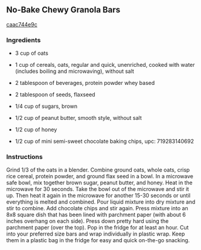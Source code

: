 ## No-Bake Chewy Granola Bars

[caac744e9c](http://tastykitchen.com/recipes/desserts/no-bake-chewy-granola-bars/)

### Ingredients

 - 3 cup of oats

 - 1 cup of cereals, oats, regular and quick, unenriched, cooked with water (includes boiling and microwaving), without salt

 - 2 tablespoon of beverages, protein powder whey based

 - 2 tablespoon of seeds, flaxseed

 - 1/4 cup of sugars, brown

 - 1/2 cup of peanut butter, smooth style, without salt

 - 1/2 cup of honey

 - 1/2 cup of mini semi-sweet chocolate baking chips, upc: 719283140692

### Instructions

Grind 1/3 of the oats in a blender. Combine ground oats, whole oats, crisp rice cereal, protein powder, and ground flax seed in a bowl. In a microwave safe bowl, mix together brown sugar, peanut butter, and honey. Heat in the microwave for 30 seconds. Take the bowl out of the microwave and stir it up. Then heat it again in the microwave for another 15-30 seconds or until everything is melted and combined. Pour liquid mixture into dry mixture and stir to combine. Add chocolate chips and stir again. Press mixture into an 8x8 square dish that has been lined with parchment paper (with about 6 inches overhang on each side). Press down pretty hard using the parchment paper (over the top). Pop in the fridge for at least an hour. Cut into your preferred size bars and wrap individually in plastic wrap. Keep them in a plastic bag in the fridge for easy and quick on-the-go snacking.
